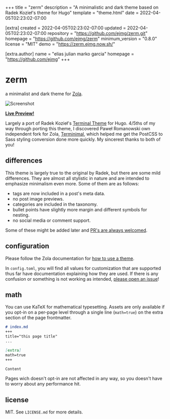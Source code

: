 
+++
title = "zerm"
description = "A minimalistic and dark theme based on Radek Kozieł's theme for Hugo"
template = "theme.html"
date = 2022-04-05T02:23:02-07:00

[extra]
created = 2022-04-05T02:23:02-07:00
updated = 2022-04-05T02:23:02-07:00
repository = "https://github.com/ejmg/zerm.git"
homepage = "https://github.com/ejmg/zerm"
minimum_version = "0.8.0"
license = "MIT"
demo = "https://zerm.ejmg.now.sh/"

[extra.author]
name = "elias julian marko garcia"
homepage = "https://github.com/ejmg"
+++        

# zerm

a minimalist and dark theme for [Zola](https://getzola.org).

![Screenshot](../master/zerm-preview.png?raw=true)

[**Live Preview!**](https://zerm.ejmg.now.sh/)

Largely a port of Radek Kozieł's [Terminal
Theme](https://github.com/panr/hugo-theme-terminal) for Hugo. 4/5ths of my way
through porting this theme, I discovered Paweł Romanowski own independent fork
for Zola, [Terminimal](https://github.com/pawroman/zola-theme-terminimal),
which helped me get the PostCSS to Sass styling conversion done more
quickly. My sincerest thanks to both of you!

## differences

This theme is largely true to the original by Radek, but there are some mild
differences. They are almost all stylistic in nature and are intended to
emphasize minimalism even more. Some of them are as follows:
- tags are now included in a post's meta data.
- no post image previews.
- categories are included in the taxonomy.
- bullet points have slightly more margin and different symbols for nesting.
- no social media or comment support.

Some of these might be added later and [PR's are always
welcomed](https://github.com/ejmg/zerm/pulls).

## configuration

Please follow the Zola documentation for [how to use a
theme](https://www.getzola.org/documentation/themes/installing-and-using-themes/#installing-a-theme).

In `config.toml`, you will find all values for customization that are supported
thus far have documentation explaining how they are used. If there is any confusion or something is not working as intended, [please open an issue](https://github.com/ejmg/zerm/issues)!

## math
You can use KaTeX for mathematical typesetting.
Assets are only available if you opt-in on a per-page level through
a single line (`math=true`) on the extra section of the page frontmatter.

``` md
# index.md
+++
title="this page title"
...

[extra]
math=true
+++

Content
```

Pages wich doesn't opt-in are not affected in any way, so you doesn't have
to worry about any performance hit.

## license

MIT. See `LICENSE.md` for more details.

        